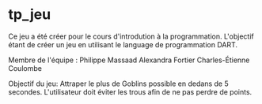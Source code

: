 tp_jeu
======
Ce jeu a été créer pour le cours d'introdution à la programmation.
L'objectif étant de créer un jeu en utilisant le language de programmation DART.

Membre de l'équipe :
Philippe Massaad
Alexandra Fortier
Charles-Étienne Coulombe


Objectif du jeu:
Attraper le plus de Goblins possible en dedans de 5 secondes.
L'utilisateur doit éviter les trous afin de ne pas perdre de points.
